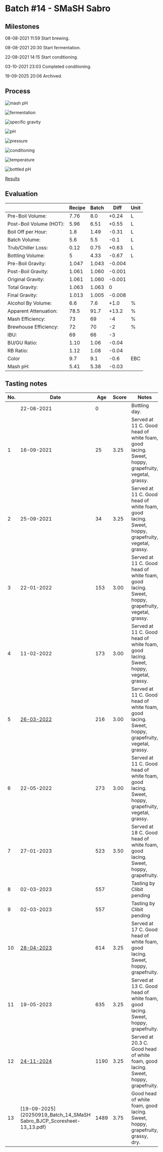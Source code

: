 # Batch #14 - SMaSH Sabro

## Milestones

08-08-2021 11:59 Start brewing.

08-08-2021 20:30 Start fermentation.

22-08-2021 14:15 Start conditioning.

03-10-2021 23:03 Completed conditioning.

19-09-2025 20:06 Archived.

## Process

![mash pH](mash_ph.png)

![fermentation](fermentation.png)

![specific gravity](gravity.png)

![pH](ph.png)

![pressure](pressure.png)

![conditioning](conditioning.png)

![temperature](temperature.png)

![bottled pH](bottled_ph.png)

[Results](./Batch_14_SMaSH_Sabro_results.pdf)

## Evaluation

|                         | Recipe | Batch | Diff   | Unit |
|-------------------------|--------|-------|--------|------|
| Pre-Boil Volume:        | 7.76   | 8.0   | +0.24  | L    |
| Post-Boil Volume (HOT): | 5.96   | 6.51  | +0.55  | L    |
| Boil Off per Hour:      | 1.8    | 1.49  | -0.31  | L    |
| Batch Volume:           | 5.6    | 5.5   | -0.1   | L    |
| Trub/Chiller Loss:      | 0.12   | 0.75  | +0.63  | L    |
| Bottling Volume:        | 5      | 4.33  | -0.67  | L    |
| Pre-Boil Gravity:       | 1.047  | 1.043 | -0.004 |      |
| Post-Boil Gravity:      | 1.061  | 1.060 | -0.001 |      |
| Original Gravity:       | 1.061  | 1.060 | -0.001 |      |
| Total Gravity:          | 1.063  | 1.063 |  0     |      |
| Final Gravity:          | 1.013  | 1.005 | -0.008 |      |
| Alcohol By Volume:      | 6.6    | 7.6   | +1.0   | %    |
| Apparent Attenuation:   | 78.5   | 91.7  | +13.2  | %    |
| Mash Efficiency:        | 73     | 69    | -4     | %    |
| Brewhouse Efficiency:   | 72     | 70    | -2     | %    |
| IBU:                    | 69     | 66    | -3     |      |
| BU/GU Ratio:            | 1.10   | 1.06  | -0.04  |      |
| RB Ratio:               | 1.12   | 1.08  | -0.04  |      |
| Color                   | 9.7    | 9.1   | -0.6   | EBC  |
| Mash pH:                | 5.41   | 5.38  | -0.03  |      |

## Tasting notes

| No. | Date       | Age | Score | Notes |
|-----|------------|-----|-------|-------|
|     | 22-08-2021 |   0 |       | Bottling day. |
|   1 | 16-09-2021 |  25 |  3.25 | Served at 11 C. Good head of white foam, good lacing. Sweet, hoppy, grapefruity, vegetal, grassy. |
|   2 | 25-09-2021 |  34 |  3.25 | Served at 11 C. Good head of white foam, good lacing. Sweet, hoppy, grapefruity, vegetal, grassy. |
|   3 | 22-01-2022 | 153 |  3.00 | Served at 11 C. Good head of white foam, good lacing. Sweet, hoppy, grapefruity, vegetal, grassy. |
|   4 | 11-02-2022 | 173 |  3.00 | Served at 11 C. Good head of white foam, good lacing. Sweet, hoppy, vegetal, grassy. |
|   5 | [26-03-2022](20220326_Batch_14_SMaSH_Sabro_BJCP_Scoresheet-5_13.pdf) | 216 |  3.00 | Served at 11 C. Good head of white foam, good lacing. Sweet, hoppy, grapefruity, vegetal, grassy. |
|   6 | 22-05-2022 | 273 |  3.00 | Served at 11 C. Good head of white foam, good lacing. Sweet, hoppy, grapefruity, vegetal, grassy. |
|   7 | 27-01-2023 | 523 |  3.50 | Served at 18 C. Good head of white foam, good lacing. Sweet, hoppy, grapefruity. |
|   8 | 02-03-2023 | 557 |       | Tasting by Clibit pending |
|   9 | 02-03-2023 | 557 |       | Tasting by Clibit pending |
|  10 | [28-04-2023](20230428_Batch_14_SMaSH_Sabro_BJCP_Scoresheet-10_13.pdf) | 614 |  3.25 | Served at 17 C. Good head of white foam, good lacing. Sweet, hoppy, grapefruity. |
|  11 | 19-05-2023 | 635 |  3.25 | Served at 13 C. Good head of white foam, good lacing. Sweet, hoppy, grapefruity. |
|  12 | [24-11-2024](20241124_Batch_14_SMaSH_Sabro_BJCP_Scoresheet-12_13.pdf) | 1190 | 3.25 | Served at 20.3 C. Good head of white foam, good lacing. Sweet, hoppy, grapefruity. |
|  13 | [19-09-2025](20250919_Batch_14_SMaSH Sabro_BJCP_Scoresheet-13_13.pdf) | 1489 | 3.75 |Good head of white foam, good lacing. Sweet, hoppy, grapefruity, grassy, dry. |
